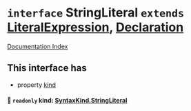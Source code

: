 # `interface` StringLiteral `extends` [LiteralExpression](../private.interface.LiteralExpression/README.md), [Declaration](../private.interface.Declaration/README.md)

[Documentation Index](../README.md)

## This interface has

- property [kind](#-readonly-kind-syntaxkindstringliteral)


#### 📄 `readonly` kind: [SyntaxKind.StringLiteral](../private.enum.SyntaxKind/README.md#stringliteral--11)



